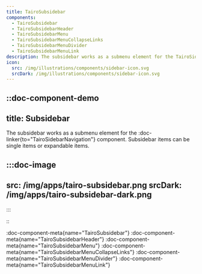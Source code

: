 ```yaml
---
title: TairoSubsidebar
components:
  - TairoSubsidebar
  - TairoSubsidebarHeader
  - TairoSubsidebarMenu
  - TairoSubsidebarMenuCollapseLinks
  - TairoSubsidebarMenuDivider
  - TairoSubsidebarMenuLink
description: The subsidebar works as a submenu element for the TairoSidebarNavigation component
icon:
  src: /img/illustrations/components/sidebar-icon.svg
  srcDark: /img/illustrations/components/sidebar-icon.svg
---
```



::doc-component-demo
---
title: Subsidebar
---
The subsidebar works as a submenu element for the :doc-linker{to="TairoSidebarNavigation"} component. Subsidebar items can be single items or expandable items.

:::doc-image
---
src: /img/apps/tairo-subsidebar.png
srcDark: /img/apps/tairo-subsidebar-dark.png
---
:::

::

:doc-component-meta{name="TairoSubsidebar"}
:doc-component-meta{name="TairoSubsidebarHeader"}
:doc-component-meta{name="TairoSubsidebarMenu"}
:doc-component-meta{name="TairoSubsidebarMenuCollapseLinks"}
:doc-component-meta{name="TairoSubsidebarMenuDivider"}
:doc-component-meta{name="TairoSubsidebarMenuLink"}
